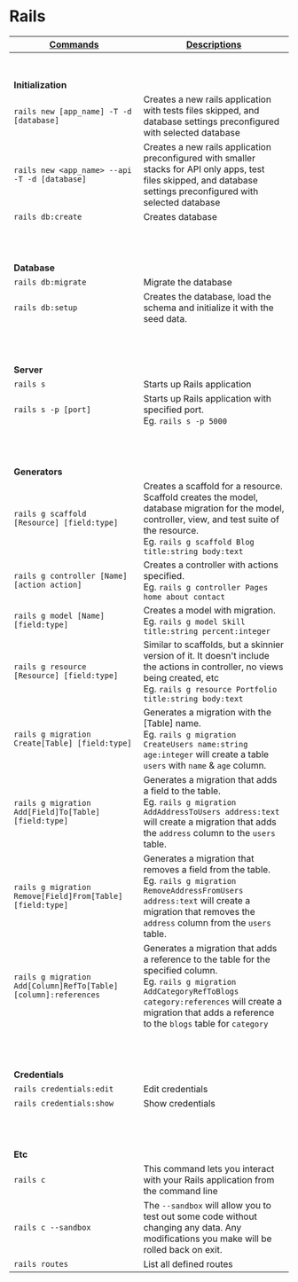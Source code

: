 # Rails

| <ins>Commands</ins> | <ins>Descriptions</ins> |
| --- | --- |
| <br /><br /> |
| **Initialization** |
| `rails new [app_name] -T -d [database]`       | Creates a new rails application with tests files skipped, and database settings preconfigured with selected database |
| `rails new <app_name> --api -T -d [database]` | Creates a new rails application preconfigured with smaller stacks for API only apps, test files skipped, and database settings preconfigured with selected database |
| `rails db:create`                             | Creates database |
| <br /><br /><br /> |
| **Database** |
| `rails db:migrate` | Migrate the database |
| `rails db:setup`   | Creates the database, load the schema and initialize it with the seed data. |
| <br /><br /><br /> |
| **Server** |
| `rails s`           | Starts up Rails application |
| `rails s -p [port]` | Starts up Rails application with specified port. <br />Eg. `rails s -p 5000` |
| <br /><br /><br /> |
| **Generators** |
| `rails g scaffold [Resource] [field:type]`                      | Creates a scaffold for a resource. Scaffold creates the model, database migration for the model, controller, view, and test suite of the resource. <br />Eg. `rails g scaffold Blog title:string body:text` |
| `rails g controller [Name] [action action]`                     | Creates a controller with actions specified. <br />Eg. `rails g controller Pages home about contact` |
| `rails g model [Name] [field:type]`                             | Creates a model with migration. <br />Eg. `rails g model Skill title:string percent:integer` |
| `rails g resource [Resource] [field:type]`                      | Similar to scaffolds, but a skinnier version of it. It doesn't include the actions in controller, no views being created, etc <br />Eg. `rails g resource Portfolio title:string body:text` |
| `rails g migration Create[Table] [field:type]`                  | Generates a migration with the [Table] name. <br />Eg. `rails g migration CreateUsers name:string age:integer` will create a table `users` with `name` & `age` column. |
| `rails g migration Add[Field]To[Table] [field:type]`            | Generates a migration that adds a field to the table. <br />Eg. `rails g migration AddAddressToUsers address:text` will create a migration that adds the `address` column to the `users` table. |
| `rails g migration Remove[Field]From[Table] [field:type]`       | Generates a migration that removes a field from the table. <br />Eg. `rails g migration RemoveAddressFromUsers address:text` will create a migration that removes the `address` column from the `users` table. |
| `rails g migration Add[Column]RefTo[Table] [column]:references` | Generates a migration that adds a reference to the table for the specified column. <br />Eg. `rails g migration AddCategoryRefToBlogs category:references` will create a migration that adds a reference to the `blogs` table for `category` |
| <br /><br /><br /> |
| **Credentials** |
| `rails credentials:edit` | Edit credentials |
| `rails credentials:show` | Show credentials |
| <br /><br /><br /> |
| **Etc** |
| `rails c`           | This command lets you interact with your Rails application from the command line |
| `rails c --sandbox` | The `--sandbox` will allow you to test out some code without changing any data. Any modifications you make will be rolled back on exit. |
| `rails routes`      | List all defined routes |
